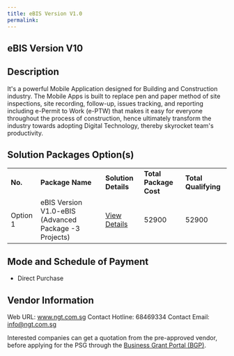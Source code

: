 ```yaml
---
title: eBIS Version V1.0
permalink: 
---
```


## eBIS Version V10

## Description

It's a powerful Mobile Application designed for Building and Construction industry. The Mobile Apps is built to replace pen and paper method of site inspections, site recording, follow-up, issues tracking, and reporting including e-Permit to Work (e-PTW) that makes it easy for everyone throughout the process of construction, hence ultimately transform the industry towards adopting Digital Technology, thereby skyrocket team's productivity.

## Solution Packages Option(s)

<table>
<tr>
<td><b>No.</b></td>
<td><b>Package Name</b></td>
<td><b>Solution Details</b></td>
<td><b>Total Package Cost</b></td>
<td><b>Total Qualifying</b></td>
</tr>
<tr>
<td>Option 1</td>
<td>eBIS Version V1.0-eBIS (Advanced Package -3 Projects)</td>
<td><a href='https://www.gobusiness.gov.sg/images/psg/NEWGENE_20200808_Desensitised_Annex_3_Part_3.pdf'>View Details</a></td>
<td>52900</td>
<td>52900</td>
</tr>
</table>

## Mode and Schedule of Payment

 - Direct Purchase

## Vendor Information

 Web URL: www.ngt.com.sg 
Contact Hotline: 68469334 
Contact Email: info@ngt.com.sg 


Interested companies can get a quotation from the pre-approved vendor, before applying for the PSG through the <a href='https://www.businessgrants.gov.sg/'>Business Grant Portal (BGP)</a>.

